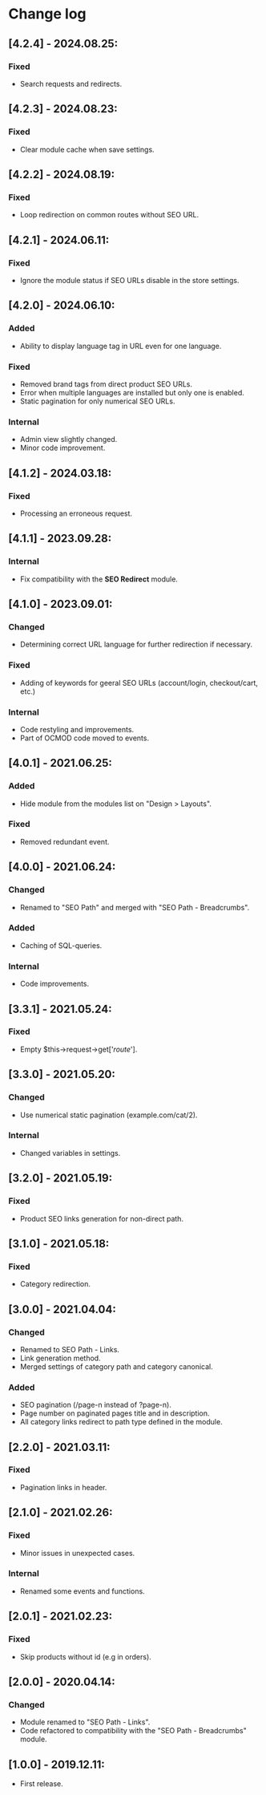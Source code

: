 # Change log

## [4.2.4] - 2024.08.25:
### Fixed
- Search requests and redirects.

## [4.2.3] - 2024.08.23:
### Fixed
- Clear module cache when save settings.

## [4.2.2] - 2024.08.19:
### Fixed
- Loop redirection on common routes without SEO URL.

## [4.2.1] - 2024.06.11:
### Fixed
- Ignore the module status if SEO URLs disable in the store settings.

## [4.2.0] - 2024.06.10:
### Added
- Ability to display language tag in URL even for one language.
### Fixed
- Removed brand tags from direct product SEO URLs.
- Error when multiple languages ​​are installed but only one is enabled.
- Static pagination for only numerical SEO URLs.
### Internal
- Admin view slightly changed.
- Minor code improvement.

## [4.1.2] - 2024.03.18:
### Fixed
- Processing an erroneous request.

## [4.1.1] - 2023.09.28:
### Internal
- Fix compatibility with the **SEO Redirect** module.

## [4.1.0] - 2023.09.01:
### Changed
- Determining correct URL language for further redirection if necessary.
### Fixed
- Adding of keywords for geeral SEO URLs (account/login, checkout/cart, etc.)
### Internal
- Code restyling and improvements.
- Part of OCMOD code moved to events.

## [4.0.1] - 2021.06.25:
### Added
- Hide module from the modules list on "Design > Layouts".
### Fixed
- Removed redundant event.

## [4.0.0] - 2021.06.24:
### Changed
- Renamed to "SEO Path" and merged with "SEO Path - Breadcrumbs".
### Added
- Caching of SQL-queries.
### Internal
- Code improvements.

## [3.3.1] - 2021.05.24:
### Fixed
- Empty $this->request->get['_route_'].

## [3.3.0] - 2021.05.20:
### Changed
- Use numerical static pagination (example.com/cat/2).
### Internal
- Changed variables in settings.

## [3.2.0] - 2021.05.19:
### Fixed
- Product SEO links generation for non-direct path.

## [3.1.0] - 2021.05.18:
### Fixed
- Category redirection.

## [3.0.0] - 2021.04.04:
### Changed
- Renamed to SEO Path - Links.
- Link generation method.
- Merged settings of category path and category canonical.
### Added
- SEO pagination (/page-n instead of ?page-n).
- Page number on paginated pages title and in description.
- All category links redirect to path type defined in the module.

## [2.2.0] - 2021.03.11:
### Fixed
- Pagination links in header.

## [2.1.0] - 2021.02.26:
### Fixed
- Minor issues in unexpected cases.
### Internal
- Renamed some events and functions.

## [2.0.1] - 2021.02.23:
### Fixed
- Skip products without id (e.g in orders).

## [2.0.0] - 2020.04.14:
### Changed
- Module renamed to "SEO Path - Links".
- Code refactored to compatibility with the "SEO Path - Breadcrumbs" module.

## [1.0.0] - 2019.12.11:
- First release.
